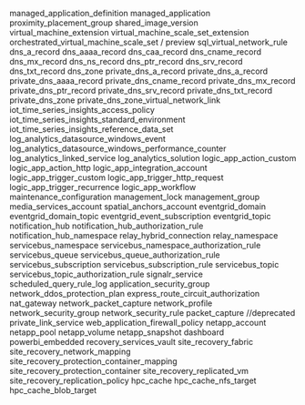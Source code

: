 managed_application_definition
managed_application
proximity_placement_group
shared_image_version
virtual_machine_extension
virtual_machine_scale_set_extension
orchestrated_virtual_machine_scale_set / preview
sql_virtual_network_rule
dns_a_record
dns_aaaa_record
dns_caa_record
dns_cname_record
dns_mx_record
dns_ns_record
dns_ptr_record
dns_srv_record
dns_txt_record
dns_zone
private_dns_a_record
private_dns_a_record
private_dns_aaaa_record
private_dns_cname_record
private_dns_mx_record
private_dns_ptr_record
private_dns_srv_record
private_dns_txt_record
private_dns_zone
private_dns_zone_virtual_network_link
iot_time_series_insights_access_policy
iot_time_series_insights_standard_environment
iot_time_series_insights_reference_data_set
log_analytics_datasource_windows_event
log_analytics_datasource_windows_performance_counter
log_analytics_linked_service
log_analytics_solution
logic_app_action_custom
logic_app_action_http
logic_app_integration_account
logic_app_trigger_custom
logic_app_trigger_http_request
logic_app_trigger_recurrence
logic_app_workflow
maintenance_configuration
management_lock
management_group
media_services_account
spatial_anchors_account
eventgrid_domain
eventgrid_domain_topic
eventgrid_event_subscription
eventgrid_topic
notification_hub
notification_hub_authorization_rule
notification_hub_namespace
relay_hybrid_connection
relay_namespace
servicebus_namespace
servicebus_namespace_authorization_rule
servicebus_queue
servicebus_queue_authorization_rule
servicebus_subscription
servicebus_subscription_rule
servicebus_topic
servicebus_topic_authorization_rule
signalr_service
scheduled_query_rule_log
application_security_group
network_ddos_protection_plan
express_route_circuit_authorization
nat_gateway
network_packet_capture
network_profile
network_security_group
network_security_rule
packet_capture //deprecated
private_link_service
web_application_firewall_policy
netapp_account
netapp_pool
netapp_volume
netapp_snapshot
dashboard
powerbi_embedded
recovery_services_vault
site_recovery_fabric
site_recovery_network_mapping
site_recovery_protection_container_mapping
site_recovery_protection_container
site_recovery_replicated_vm
site_recovery_replication_policy
hpc_cache
hpc_cache_nfs_target
hpc_cache_blob_target
